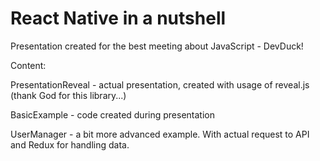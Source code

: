 # React Native in a nutshell
Presentation created for the best meeting about JavaScript - DevDuck!

Content:

PresentationReveal - actual presentation, created with usage of reveal.js (thank God for this library...)

BasicExample - code created during presentation

UserManager - a bit more advanced example. With actual request to API and Redux for handling data.
